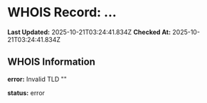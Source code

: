 # WHOIS Record: ...

**Last Updated:** 2025-10-21T03:24:41.834Z
**Checked At:** 2025-10-21T03:24:41.834Z

## WHOIS Information

**error:** Invalid TLD ""

**status:** error

